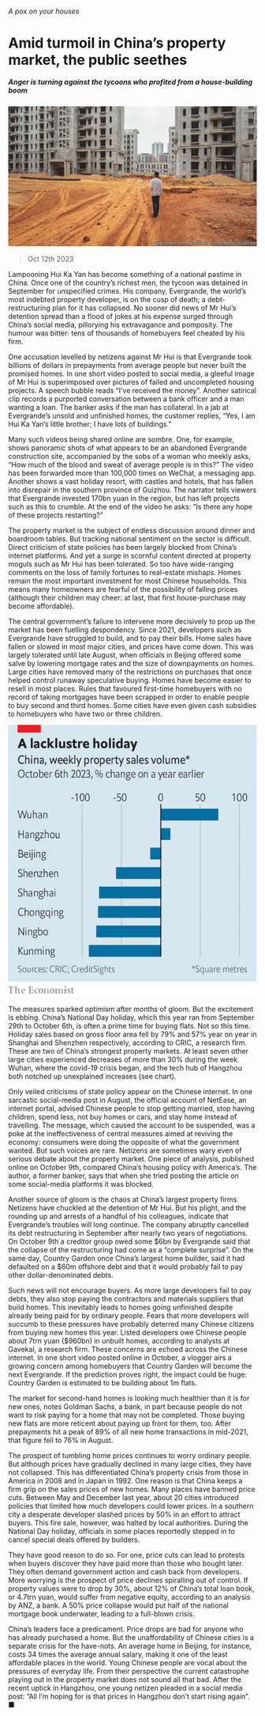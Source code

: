 ###### A pox on your houses

# Amid turmoil in China’s property market, the public seethes 

##### Anger is turning against the tycoons who profited from a house-building boom 

![image](images/20231014_CNP001.jpg) 

> Oct 12th 2023 

Lampooning Hui Ka Yan has become something of a national pastime in China. Once one of the country’s richest men, the tycoon was detained in September for unspecified crimes. His company, Evergrande, the world’s most indebted property developer, is on the cusp of death; a debt-restructuring plan for it has collapsed. No sooner did news of Mr Hui’s detention spread than a flood of jokes at his expense surged through China’s social media, pillorying his extravagance and pomposity. The humour was bitter: tens of thousands of homebuyers feel cheated by his firm.

One accusation levelled by netizens against Mr Hui is that Evergrande took billions of dollars in prepayments from average people but never built the promised homes. In one short video posted to social media, a gleeful image of Mr Hui is superimposed over pictures of failed and uncompleted housing projects. A speech bubble reads “I’ve received the money”. Another satirical clip records a purported conversation between a bank officer and a man wanting a loan. The banker asks if the man has collateral. In a jab at Evergrande’s unsold and unfinished homes, the customer replies, “Yes, I am Hui Ka Yan’s little brother; I have lots of buildings.”

Many such videos being shared online are sombre. One, for example, shows panoramic shots of what appears to be an abandoned Evergrande construction site, accompanied by the sobs of a woman who meekly asks, “How much of the blood and sweat of average people is in this?” The video has been forwarded more than 100,000 times on WeChat, a messaging app. Another shows a vast holiday resort, with castles and hotels, that has fallen into disrepair in the southern province of Guizhou. The narrator tells viewers that Evergrande invested 170bn yuan in the region, but has left projects such as this to crumble. At the end of the video he asks: “Is there any hope of these projects restarting?”

The property market is the subject of endless discussion around dinner and boardroom tables. But tracking national sentiment on the sector is difficult. Direct criticism of state policies has been largely blocked from China’s internet platforms. And yet a surge in scornful content directed at property moguls such as Mr Hui has been tolerated. So too have wide-ranging comments on the loss of family fortunes to real-estate mishaps. Homes remain the most important investment for most Chinese households. This means many homeowners are fearful of the possibility of falling prices (although their children may cheer: at last, that first house-purchase may become affordable). 

The central government’s failure to intervene more decisively to prop up the market has been fuelling despondency. Since 2021, developers such as Evergrande have struggled to build, and to pay their bills. Home sales have fallen or slowed in most major cities, and prices have come down. This was largely tolerated until late August, when officials in Beijing offered some salve by lowering mortgage rates and the size of downpayments on homes. Large cities have removed many of the restrictions on purchases that once helped control runaway speculative buying. Homes have become easier to resell in most places. Rules that favoured first-time homebuyers with no record of taking mortgages have been scrapped in order to enable people to buy second and third homes. Some cities have even given cash subsidies to homebuyers who have two or three children.

![image](images/20231014_CNC002.png) 


The measures sparked optimism after months of gloom. But the excitement is ebbing. China’s National Day holiday, which this year ran from September 29th to October 6th, is often a prime time for buying flats. Not so this time. Holiday sales based on gross floor area fell by 79% and 57% year on year in Shanghai and Shenzhen respectively, according to CRIC, a research firm. These are two of China’s strongest property markets. At least seven other large cities experienced decreases of more than 30% during the week. Wuhan, where the covid-19 crisis began, and the tech hub of Hangzhou both notched up unexplained increases (see chart).

Only veiled criticisms of state policy appear on the Chinese internet. In one sarcastic social-media post in August, the official account of NetEase, an internet portal, advised Chinese people to stop getting married, stop having children, spend less, not buy homes or cars, and stay home instead of travelling. The message, which caused the account to be suspended, was a poke at the ineffectiveness of central measures aimed at reviving the economy: consumers were doing the opposite of what the government wanted. But such voices are rare. Netizens are sometimes wary even of serious debate about the property market. One piece of analysis, published online on October 9th, compared China’s housing policy with America’s. The author, a former banker, says that when she tried posting the article on some social-media platforms it was blocked.

Another source of gloom is the chaos at China’s largest property firms. Netizens have chuckled at the detention of Mr Hui. But his plight, and the rounding up and arrests of a handful of his colleagues, indicate that Evergrande’s troubles will long continue. The company abruptly cancelled its debt restructuring in September after nearly two years of negotiations. On October 9th a creditor group owed some $6bn by Evergrande said that the collapse of the restructuring had come as a “complete surprise”. On the same day, Country Garden once China’s largest home builder, said it had defaulted on a $60m offshore debt and that it would probably fail to pay other dollar-denominated debts.

Such news will not encourage buyers. As more large developers fail to pay debts, they also stop paying the contractors and materials suppliers that build homes. This inevitably leads to homes going unfinished despite already being paid for by ordinary people. Fears that more developers will succumb to these pressures have probably deterred many Chinese citizens from buying new homes this year. Listed developers owe Chinese people about 7trn yuan ($960bn) in unbuilt homes, according to analysts at Gavekal, a research firm. These concerns are echoed across the Chinese internet. In one short video posted online in October, a vlogger airs a growing concern among homebuyers that Country Garden will become the next Evergrande. If the prediction proves right, the impact could be huge: Country Garden is estimated to be building about 1m flats.

The market for second-hand homes is looking much healthier than it is for new ones, notes Goldman Sachs, a bank, in part because people do not want to risk paying for a home that may not be completed. Those buying new flats are more reticent about paying up front for them, too. After prepayments hit a peak of 89% of all new home transactions in mid-2021, that figure fell to 76% in August.

The prospect of tumbling home prices continues to worry ordinary people. But although prices have gradually declined in many large cities, they have not collapsed. This has differentiated China’s property crisis from those in America in 2008 and in Japan in 1992. One reason is that China keeps a firm grip on the sales prices of new homes. Many places have banned price cuts. Between May and December last year, about 20 cities introduced policies that limited how much developers could lower prices. In a southern city a desperate developer slashed prices by 50% in an effort to attract buyers. This fire sale, however, was halted by local authorities. During the National Day holiday, officials in some places reportedly stepped in to cancel special deals offered by builders.

They have good reason to do so. For one, price cuts can lead to protests when buyers discover they have paid more than those who bought later. They often demand government action and cash back from developers. More worrying is the prospect of price declines spiralling out of control. If property values were to drop by 30%, about 12% of China’s total loan book, or 4.7trn yuan, would suffer from negative equity, according to an analysis by ANZ, a bank. A 50% price collapse would put half of the national mortgage book underwater, leading to a full-blown crisis. 

China’s leaders face a predicament. Price drops are bad for anyone who has already purchased a home. But the unaffordability of Chinese cities is a separate crisis for the have-nots. An average home in Beijing, for instance, costs 34 times the average annual salary, making it one of the least affordable places in the world. Young Chinese people are vocal about the pressures of everyday life. From their perspective the current catastrophe playing out in the property market does not sound all that bad. After the recent uptick in Hangzhou, one young netizen pleaded in a social media post: “All I’m hoping for is that prices in Hangzhou don’t start rising again”. ■


